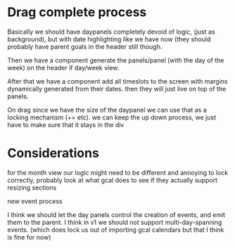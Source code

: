 # Drag complete process

 Basically we should have daypanels completely devoid of logic, (just as
 background), but with date highlighting like we have now (they should probably
 have parent goals in the header still though.

Then we have a component generate the panels/panel (with the day of the week) on the header if day/week view.

After that we have a component add all timeslots to the screen with margins dynamically generated from their dates. then they will just live on top of the panels.

On drag since we have the size of the daypanel we can use that as a locking mechanism (+= etc). we can keep the up down process, we just have to make sure that it stays in the div

# Considerations

for the month view our logic might need to be different and annoying to lock correctly, probably look at what gcal does to see if they actually support resizing sections

new event process

I think we should let the day panels control the creation of events, and emit them to the parent. I think in v1 we should not support multi-day-spanning events. (which does lock us out of importing gcal calendars but that I think is fine for now)

